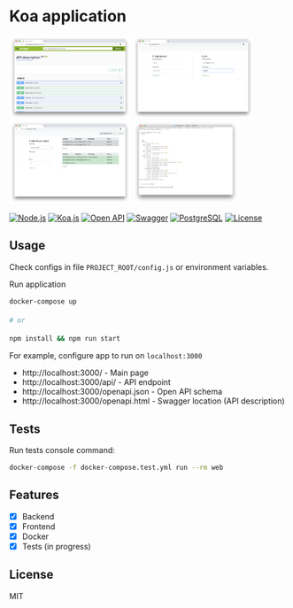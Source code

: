 # Koa application

<p align="left">
 <img height="150" title="Open API" src="screenshots/openapi-swagger.png">
 <img height="150" title="Authenticate" src="screenshots/signup_or_login.png">
 <img height="150" title="Work Area" src="screenshots/workarea.png">
 <img height="150" title="Tests" src="screenshots/tests.png">

 [![Node.js](https://img.shields.io/badge/Node.js-latest-green.svg?style=flat)](https://nodejs.org/)
 [![Koa.js](https://img.shields.io/badge/Koa.js-v2-green.svg?style=flat)](https://koajs.com/)
 [![Open API](https://img.shields.io/badge/OpenAPI-v3-green.svg?style=flat)](https://www.openapis.org/)
 [![Swagger](https://img.shields.io/badge/Swagger-latest-green.svg?style=flat)](https://swagger.io/)
 [![PostgreSQL](https://img.shields.io/badge/PostgreSQL-latest-green.svg?style=flat)](https://www.postgresql.org/)
 [![License](https://img.shields.io/badge/License-MIT-green.svg?style=flat)](https://en.wikipedia.org/wiki/MIT_License)
</p>

## Usage

Check configs in file ``PROJECT_ROOT/config.js`` or environment variables.

Run application

```bash
docker-compose up

# or

npm install && npm run start
```

For example, configure app to run on ``localhost:3000``

 - http://localhost:3000/ - Main page
 - http://localhost:3000/api/ - API endpoint
 - http://localhost:3000/openapi.json - Open API schema
 - http://localhost:3000/openapi.html - Swagger location (API description)

## Tests

Run tests console command:

```bash
docker-compose -f docker-compose.test.yml run --rm web
```

## Features

 - [x] Backend
 - [x] Frontend
 - [x] Docker
 - [X] Tests (in progress)

## License

MIT
